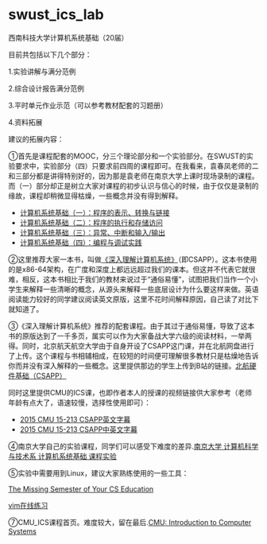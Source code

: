 # swust_ics_lab
西南科技大学计算机系统基础（20届）

目前共包括以下几个部分：

1.实验讲解与满分范例

2.综合设计报告满分范例

3.平时单元作业示范（可以参考教材配套的习题册）

4.资料拓展

建议的拓展内容：

①首先是课程配套的MOOC，分三个理论部分和一个实验部分。在SWUST的实验要求中，实验部分（四）只要求前四周的课程即可。在我看来，袁春凤老师的二和三部分都是讲得特别好的，因为那是袁老师在南京大学上课时现场录制的课程。而（一）部分却正是树立大家对课程的初步认识与信心的时候，由于仅仅是录制的缘故，课程却稍微显得枯燥，一些概念并没有得到解释。

- [计算机系统基础（一）：程序的表示、转换与链接](http://www.icourse163.org/course/NJU-1001625001)
- [计算机系统基础（二）：程序的执行和存储访问](http://www.icourse163.org/course/NJU-1001964032)
- [计算机系统基础（三）：异常、中断和输入/输出](http://www.icourse163.org/course/NJU-1002532004)
- [计算机系统基础（四）：编程与调试实践](https://www.icourse163.org/course/NJU-1449521162)

②这里推荐大家一本书，叫做[《深入理解计算机系统》](https://github.com/litxiaoyao/swust_ics_lab/blob/main/%E6%8B%93%E5%B1%95%E8%B5%84%E6%96%99/Computer_Systems_A_Programmers_Perspective(3rd).pdf)（即CSAPP）。这本书使用的是x86-64架构，在广度和深度上都远远超过我们的课本。但这并不代表它就很难，相反，这本书相比于我们的教材来说过于“通俗易懂”，试图把我们当作一个小学生来解释一些清晰的概念，从源头来解释一些底层设计为什么要这样来做。英语阅读能力较好的同学建议阅读英文原版，这里不花时间解释原因，自己读了对比下就知道了。

③《深入理解计算机系统》推荐的配套课程。由于其过于通俗易懂，导致了这本书的原版达到了一千多页，属实可以作为大家备战大学六级的阅读材料，一举两得。同时，北京航天航空大学由于自身开设了CSAPP这门课，并在北航网盘进行了上传。这个课程与书相辅相成，在较短的时间便可理解很多教材只是枯燥地告诉你而并没有深入解释的一些概念。这里提供那边的学生上传到B站的链接。[北航硬件基础（CSAPP）](https://www.bilibili.com/video/BV19X4y1P7zW)

同时这里提供CMU的ICS课，也即作者本人的授课的视频链接供大家参考（老师年龄有点大了，语速较慢，选择性使用即可）：

- [2015 CMU 15-213 CSAPP英文字幕](https://www.bilibili.com/video/av40238125)
- [2015 CMU 15-213 CSAPP中英文字幕](https://www.bilibili.com/video/av31289365)

④南京大学自己的实验课程，同学们可以感受下难度的差异.[南京大学 计算机科学与技术系 计算机系统基础 课程实验](https://nju-projectn.github.io/ics-pa-gitbook/ics2021/index.html)

⑤实验中需要用到Linux，建议大家熟练使用的一些工具：

[The Missing Semester of Your CS Education](https://www.bilibili.com/video/BV1rU4y1h7Qr)

[vim在线练习](https://www.openvim.com/tutorial.html)

⑦CMU_ICS课程首页。难度较大，留在最后.[CMU: Introduction to Computer Systems](https://www.cs.cmu.edu/~213/)

